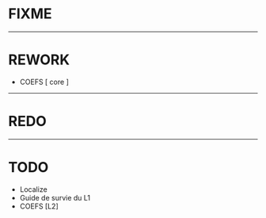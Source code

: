 # FIXME


---
# REWORK

- COEFS [ core ]

---
# REDO


---
# TODO

- Localize
- Guide de survie du L1
- COEFS [L2]
